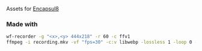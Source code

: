 Assets for [Encapsul8](https://github.com/ElectricR/Encapsul8)

### Made with
```sh
wf-recorder -g "<x>,<y> 444x218" -r 60 -c ffv1
ffmpeg -i recording.mkv -vf "fps=30" -c:v libwebp -lossless 1 -loop 0 -ss "00:00:0?.00" -t "00:00:0?.00" output.webp
```
